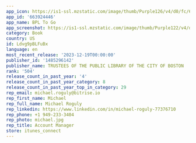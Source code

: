 ```yaml
---
app_icon: https://is1-ssl.mzstatic.com/image/thumb/Purple126/v4/d0/fc/6b/d0fc6b4a-2dcf-cf2f-1176-c198b4d07da6/AppIcon-1x_U007emarketing-0-8-0-85-220.png/1024x1024bb.png
app_id: '663924446'
app_name: BPL To Go
app_screenshot: https://is1-ssl.mzstatic.com/image/thumb/Purple122/v4/d1/56/cc/d156cc99-9470-9963-2ad3-7c3959dcf3ca/6f56f1ae-26a9-40d4-9231-28c9577812ad_Simulator_Screen_Shot_-_iPhone_Xs_Max__U0028Apps_screenshots_U0029_-_2021-09-17_at_14.04.33.png/1242x2688bb.png
category: Book
country: US
id: Ldvg9pBLFuBx
language: en
most_recent_release: '2023-12-19T00:00:00'
publisher_id: '1485296142'
publisher_name: TRUSTEES OF THE PUBLIC LIBRARY OF THE CITY OF BOSTON
rank: '504'
release_count_in_past_year: '4'
release_count_in_past_year_category: 8
release_count_in_past_year_top_in_category: 29
rep_email: michael.roguly@bitrise.io
rep_first_name: Michael
rep_full_name: Michael Roguly
rep_linkedin: https://www.linkedin.com/in/michael-roguly-77376710
rep_phone: +1 949-233-3404
rep_photo: michael.jpg
rep_title: Account Manager
store: itunes_connect
---
```

